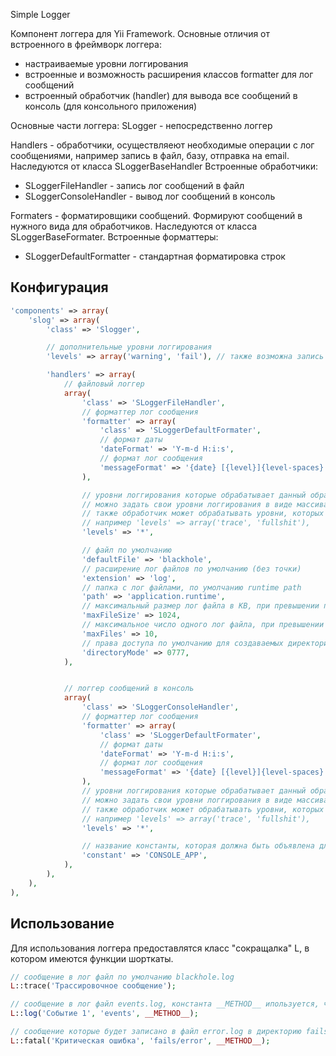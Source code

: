 Simple Logger

Компонент логгера для Yii Framework.
Основные отличия от встроенного в фреймворк логгера:
- настраиваемые уровни логгирования
- встроенные и возможность расширения классов formatter для лог сообщений
- встроенный обработчик (handler) для вывода все сообщений в консоль (для консольного приложения)


Основные части логгера:
SLogger - непосредственно логгер

Handlers - обработчики, осуществляеют необходимые операции с лог сообщениями,
например запись в файл, базу, отправка на email. Наследуются от класса SLoggerBaseHandler
Встроенные обработчики:
 - SLoggerFileHandler - запись лог сообщений в файл
 - SLoggerConsoleHandler - вывод лог сообщений в консоль

Formaters - форматировщики сообщений. Формируют сообщений в нужного вида для обработчиков.
Наследуются от класса SLoggerBaseFormater.
Встроенные форматтеры:
 - SLoggerDefaultFormatter - стандартная форматировка строк


Конфигурация
------------

```php
'components' => array(
    'slog' => array(
        'class' => 'Slogger',

        // дополнительные уровни логгирования
        'levels' => array('warning', 'fail'), // также возможна запись 'levels' => 'warning, fail',

        'handlers' => array(
            // файловый логгер
            array(
                'class' => 'SLoggerFileHandler',
                // форматтер лог сообщения
                'formatter' => array(
                    'class' => 'SLoggerDefaultFormater',
                    // формат даты
                    'dateFormat' => 'Y-m-d H:i:s',
                    // формат лог сообщения
                    'messageFormat' => '{date} [{level}]{level-spaces} {from} {message}',
                ),

                // уровни логгирования которые обрабатывает данный обработчик, по умолчанию все
                // можно задать свои уровни логгирования в виде массива или строки через запятую
                // также обработчик может обрабатывать уровни, которых нет в самом компоненте логгера
                // например 'levels' => array('trace', 'fullshit'),
                'levels' => '*',

                // файл по умолчанию
                'defaultFile' => 'blackhole',
                // расширение лог файлов по умолчанию (без точки)
                'extension' => 'log',
                // папка с лог файлами, по умолчанию runtime path
                'path' => 'application.runtime',
                // максимальный размер лог файла в KB, при превышении происходит ротация
                'maxFileSize' => 1024,
                // максимальное число одного лог файла, при превышении самый старый удаляется
                'maxFiles' => 10,
                // права доступа по умолчанию для создаваемых директорий лог файлов
                'directoryMode' => 0777,
            ),


            // логгер сообщений в консоль
            array(
                'class' => 'SLoggerConsoleHandler',
                // форматтер лог сообщения
                'formatter' => array(
                    'class' => 'SLoggerDefaultFormater',
                    // формат даты
                    'dateFormat' => 'Y-m-d H:i:s',
                    // формат лог сообщения
                    'messageFormat' => '{date} [{level}]{level-spaces} {from} {message}',
                ),
                // уровни логгирования которые обрабатывает данный обработчик, по умолчанию все
                // можно задать свои уровни логгирования в виде массива или строки через запятую
                // также обработчик может обрабатывать уровни, которых нет в самом компоненте логгера
                // например 'levels' => array('trace', 'fullshit'),
                'levels' => '*',

                // название константы, которая должна быть объявлена для консольного приложения
                'constant' => 'CONSOLE_APP',
            ),
        ),
    ),
),
```


Использование
-------------

Для использования логгера предоставлятся класс "сокращалка" L, в котором имеются функции шорткаты.

```php
// сообщение в лог файл по умолчанию blackhole.log
L::trace('Трассировочное сообщение');

// сообщение в лог файл events.log, константа __METHOD__ ипользуется, чтобы записать название функции источника сообщения
L::log('Событие 1', 'events', __METHOD__);

// сообщение которые будет записано в файл error.log в директорию fails (создастся автоматически)
L::fatal('Критическая ошибка', 'fails/error', __METHOD__);

```